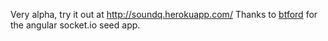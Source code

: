 Very alpha, try it out at http://soundq.herokuapp.com/
Thanks to [btford](https://github.com/btford/) for the angular socket.io seed app.